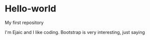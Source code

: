 # Hello-world
My first repository

I'm Ejaic and I like coding. Bootstrap is very interesting, just saying
